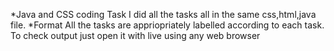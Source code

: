 *Java and CSS coding Task
  I did all the tasks all in the same css,html,java file. 
*Format
  All the tasks are appriopriately labelled according to each task.
  To check output just open it with live using any web browser
